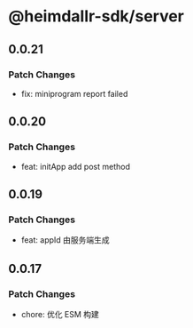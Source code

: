 # @heimdallr-sdk/server

## 0.0.21

### Patch Changes

- fix: miniprogram report failed

## 0.0.20

### Patch Changes

- feat: initApp add post method

## 0.0.19

### Patch Changes

- feat: appId 由服务端生成

## 0.0.17

### Patch Changes

- chore: 优化 ESM 构建
